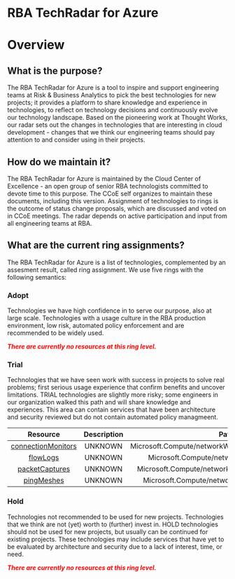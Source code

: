 
RBA TechRadar for Azure
=======================

# Overview

## What is the purpose?


The RBA TechRadar for Azure is a tool to inspire and support engineering teams at Risk & Business Analytics to pick the best technologies for new projects; it provides a platform to share knowledge and experience in technologies, to reflect on technology decisions and continuously evolve our technology landscape.  Based on the pioneering work at Thought Works, our radar sets out the changes in technologies that are interesting in cloud development - changes that we think our engineering teams should pay attention to and consider using in their projects.
## How do we maintain it?


The RBA TechRadar for Azure is maintained by the Cloud Center of Excellence - an open group of senior RBA technologists committed to devote time to this purpose.  The CCoE self organizes to maintain these documents, including this version.  Assignment of technologies to rings is the outcome of status change proposals, which are discussed and voted on in CCoE meetings.  The radar depends on active participation and input from all engineering teams at RBA.
## What are the current ring assignments?


The RBA TechRadar for Azure is a list of technologies, complemented by an assesment result, called ring assignment.  We use five rings with the following semantics:
### Adopt


Technologies we have high confidence in to serve our purpose, also at large scale.  Technologies with a usage culture in the RBA production environment, low risk, automated policy enforcement and are recommended to be widely used.  
  
***<font color="red"> There are currently no resources at this ring level. </font>***
### Trial


Technologies that we have seen work with success in projects to solve real problems;  first serious usage experience that confirm benefits and uncover limitations.  TRIAL technologies are slightly more risky; some engineers in our organization walked this path and will share knowledge and experiences.  This area can contain services that have been architecture and security reviewed but do not contain automated policy managmeent.  

|Resource|Description|Path|Status|
| :---: | :---: | :---: | :---: |
|[connectionMonitors](https://github.com/openrba/python-azure-techradar/blob/master/Microsoft.Compute/networkWatchers/connectionMonitors/README.md)|UNKNOWN|Microsoft.Compute/networkWatchers/connectionMonitors|TRIAL|
|[flowLogs](https://github.com/openrba/python-azure-techradar/blob/master/Microsoft.Compute/networkWatchers/flowLogs/README.md)|UNKNOWN|Microsoft.Compute/networkWatchers/flowLogs|TRIAL|
|[packetCaptures](https://github.com/openrba/python-azure-techradar/blob/master/Microsoft.Compute/networkWatchers/packetCaptures/README.md)|UNKNOWN|Microsoft.Compute/networkWatchers/packetCaptures|TRIAL|
|[pingMeshes](https://github.com/openrba/python-azure-techradar/blob/master/Microsoft.Compute/networkWatchers/pingMeshes/README.md)|UNKNOWN|Microsoft.Compute/networkWatchers/pingMeshes|TRIAL|

### Hold


Technologies not recommended to be used for new projects. Technologies that we think are not (yet) worth to (further) invest in.  HOLD technologies should not be used for new projects, but usually can be continued for existing projects.  These technologies may include services that have yet to be evaluated by architecture and security due to a lack of interest, time, or need.  
  
***<font color="red"> There are currently no resources at this ring level. </font>***